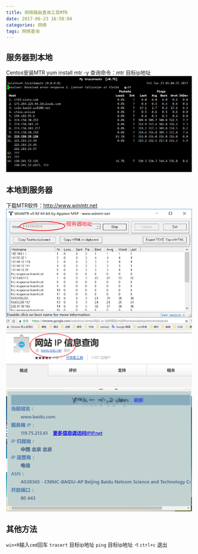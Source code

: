 ```yaml
---
title: 网络路由查询工具MTR
date: 2017-06-23 16:58:04
categories: 网络
tags: 网络查询
---
```

## 服务器到本地
Centos安装MTR
yum install mtr -y
查询命令：mtr 目标ip地址
<img src="/images/ip-2.png" alt="ip-2.png" />
## 本地到服务器
下载MTR软件：<http://www.winmtr.net>
<img src="/images/ip-1.png" alt="ip-1.png" />
<img src="/images/ip-3.png" alt="ip-3.png" />
<img src="/images/ip-4.png" alt="ip-4.png" />
## 其他方法
`win+R`输入`cmd`回车
`tracert` 目标ip地址
`ping` 目标ip地址 -t
`ctrl+c` 退出
